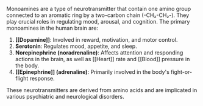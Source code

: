 Monoamines are a type of neurotransmitter that contain one amino group connected to an aromatic ring by a two-carbon chain (-CH₂-CH₂-). They play crucial roles in regulating mood, arousal, and cognition. The primary monoamines in the human brain are:

1. **[[Dopamine]]**: Involved in reward, motivation, and motor control.
2. **Serotonin**: Regulates mood, appetite, and sleep.
3. **Norepinephrine (noradrenaline)**: Affects attention and responding actions in the brain, as well as [[Heart]] rate and [[Blood]] pressure in the body.
4. **[[Epinephrine]] (adrenaline)**: Primarily involved in the body's fight-or-flight response.

These neurotransmitters are derived from amino acids and are implicated in various psychiatric and neurological disorders.